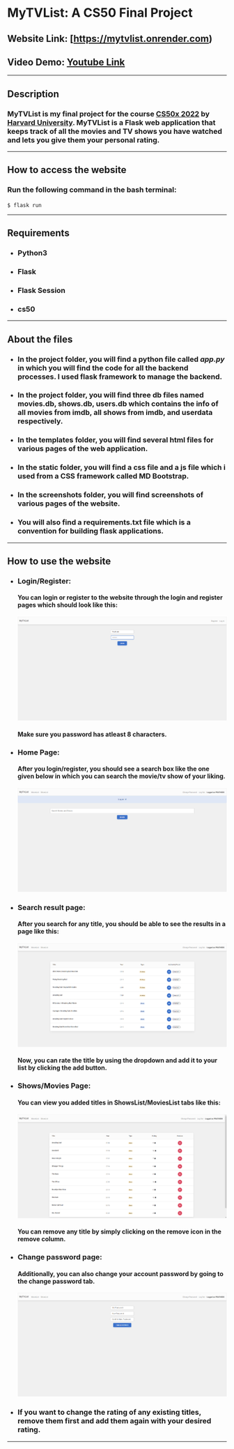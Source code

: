 # MyTVList: A CS50 Final Project
## **Website Link**:  [https://mytvlist.onrender.com)
## **Video Demo**:  [Youtube Link](https://youtu.be/CvQf522HjuY)
---
## **Description** 
### MyTVList is my final project for the course [CS50x 2022](https://cs50.harvard.edu/x/2022/) by [Harvard University](https://www.harvard.edu). MyTVList is a Flask web application that keeps track of all the movies and TV shows you have watched and lets you give them your personal rating. 
---
## **How to access the website**
### Run the following command in the bash terminal:
```
$ flask run
```
---
## **Requirements**
- ### Python3
- ### Flask
- ### Flask Session
- ### cs50
---
## **About the files**
- ### In the project folder, you will find a python file called *app.py* in which you will find the code for all the backend processes. I used flask framework to manage the backend. 
- ### In the project folder, you will find three db files named movies.db, shows.db, users.db which contains the info of all movies from imdb, all shows from imdb, and userdata respectively.
- ### In the templates folder, you will find several html files for various pages of the web application.
- ### In the static folder, you will find a css file and a js file which i used from a CSS framework called MD Bootstrap.
- ### In the screenshots folder, you will find screenshots of various pages of the website.
- ### You will also find a requirements.txt file which is a convention for building flask applications.
---
## **How to use the website**
- ### Login/Register:
  #### You can login or register to the website through the login and register pages which should look like this:
  ![Login/Register](/screenshots/login.png)
  #### Make sure you password has atleast 8 characters.
- ### Home Page:
  #### After you login/register, you should see a search box like the one given below in which you can search the movie/tv show of your liking.
  ![Home Page](/screenshots/home.png)
- ### Search result page:
  #### After you search for any title, you should be able to see the results in a page like this:
  ![Search Results](screenshots/results.png)
  #### Now, you can rate the title by using the dropdown and add it to your list by clicking the add button.
- ### Shows/Movies Page:
  #### You can view you added titles in ShowsList/MoviesList tabs like this:
  ![titles](/screenshots/shows.png)
  #### You can remove any title by simply clicking on the remove icon in the remove column.
- ### Change password page:
  #### Additionally, you can also change your account password by going to the change password tab.
  ![change password](screenshots/changepass.png)
- ### If you want to change the rating of any existing titles, remove them first and add them again with your desired rating.
--- 
